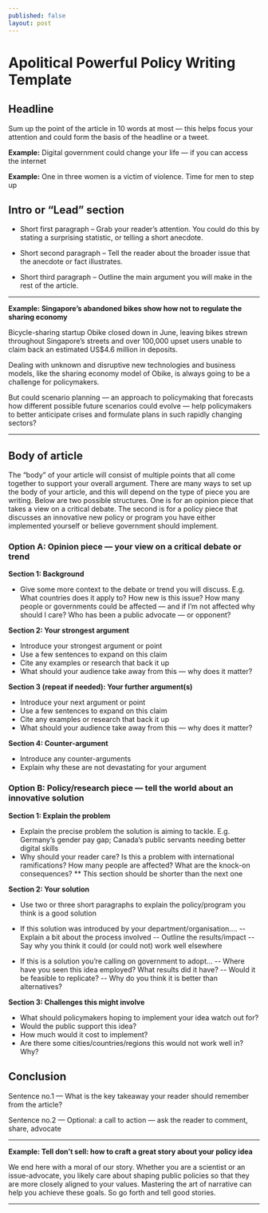 ```yaml
---
published: false
layout: post
---
```

# Apolitical Powerful Policy Writing Template

## Headline

Sum up the point of the article in 10 words at most — this helps focus your attention and could form the basis of the headline or a tweet. 

**Example:** Digital government could change your life — if you can access the internet

**Example:** One in three women is a victim of violence. Time for men to step up

## Intro or “Lead” section

- Short first paragraph – Grab your reader’s attention. You could do this by stating a surprising statistic, or telling a short anecdote.

- Short second paragraph – Tell the reader about the broader issue that the anecdote or fact illustrates. 

- Short third paragraph – Outline the main argument you will make in the rest of the article. 

---

**Example: Singapore’s abandoned bikes show how not to regulate the sharing economy**

Bicycle-sharing startup Obike closed down in June, leaving bikes strewn throughout Singapore’s streets and over 100,000 upset users unable to claim back an estimated US$4.6 million in deposits.

Dealing with unknown and disruptive new technologies and business models, like the sharing economy model of Obike, is always going to be a challenge for policymakers.

But could scenario planning — an approach to policymaking that forecasts how different possible future scenarios could evolve — help policymakers to better anticipate crises and formulate plans in such rapidly changing sectors?

---


## Body of article 

The “body” of your article will consist of multiple points that all come together to support your overall argument. There are many ways to set up the body of your article, and this will depend on the type of piece you are writing. Below are two possible structures. One is for an opinion piece that takes a view on a critical debate. The second is for a policy piece that discusses an innovative new policy or program you have either implemented yourself or believe government should implement.

### Option A: Opinion piece — your view on a critical debate or trend

**Section 1: Background**

- Give some more context to the debate or trend you will discuss. E.g. What countries does it apply to? How new is this issue? How many people or governments could be affected — and if I’m not affected why should I care? Who has been a public advocate — or opponent? 

**Section 2: Your strongest argument**

- Introduce your strongest argument or point
- Use a few sentences to expand on this claim
- Cite any examples or research that back it up
- What should your audience take away from this — why does it matter?

**Section 3 (repeat if needed): Your further argument(s)**

- Introduce your next argument or point
- Use a few sentences to expand on this claim
- Cite any examples or research that back it up
- What should your audience take away from this — why does it matter?

**Section 4: Counter-argument**

- Introduce any counter-arguments
- Explain why these are not devastating for your argument

### Option B: Policy/research piece — tell the world about an innovative solution

**Section 1: Explain the problem**

- Explain the precise problem the solution is aiming to tackle.  E.g. Germany’s gender pay gap; Canada’s public servants needing better digital skills 
- Why should your reader care? Is this a problem with international ramifications? How many people are affected? What are the knock-on consequences?
** This section should be shorter than the next one

**Section 2: Your solution**

- Use two or three short paragraphs to explain the policy/program you think is a good solution
- If this solution was introduced by your department/organisation….
-- Explain a bit about the process involved 
-- Outline the results/impact
-- Say why you think it could (or could not) work well elsewhere

- If this is a solution you’re calling on government to adopt…
-- Where have you seen this idea employed? What results did it have?
-- Would it be feasible to replicate? 
-- Why do you think it is better than alternatives?

**Section 3: Challenges this might involve**

- What should policymakers hoping to implement your idea watch out for?
- Would the public support this idea?
- How much would it cost to implement? 
- Are there some cities/countries/regions this would not work well in? Why?

## Conclusion

Sentence no.1 — What is the key takeaway your reader should remember from the article? 

Sentence no.2 — Optional: a call to action — ask the reader to comment, share, advocate

---
**Example: Tell don’t sell: how to craft a great story about your policy idea**

We end here with a moral of our story. Whether you are a scientist or an issue-advocate, you likely care about shaping public policies so that they are more closely aligned to your values. Mastering the art of narrative can help you achieve these goals. So go forth and tell good stories. 

---


